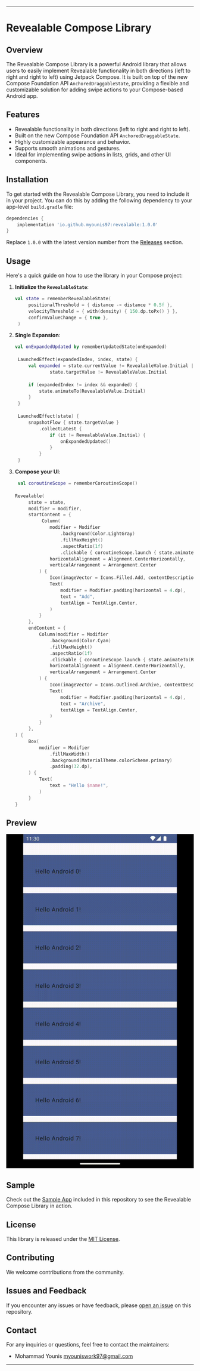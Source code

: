 ---

# Revealable Compose Library

## Overview

The Revealable Compose Library is a powerful Android library that allows users to easily implement Revealable functionality in both directions (left to right and right to left) using Jetpack Compose. It is built on top of the new Compose Foundation API `AnchoredDraggableState`, providing a flexible and customizable solution for adding swipe actions to your Compose-based Android app.

## Features

- Revealable functionality in both directions (left to right and right to left).
- Built on the new Compose Foundation API `AnchoredDraggableState`.
- Highly customizable appearance and behavior.
- Supports smooth animations and gestures.
- Ideal for implementing swipe actions in lists, grids, and other UI components.

## Installation

To get started with the Revealable Compose Library, you need to include it in your project. You can do this by adding the following dependency to your app-level `build.gradle` file:

```groovy
dependencies {
    implementation 'io.github.myounis97:revealable:1.0.0'
}
```

Replace `1.0.0` with the latest version number from the [Releases](https://github.com/myounis97/revealable/releases) section.

## Usage

Here's a quick guide on how to use the library in your Compose project:

1. **Initialize the `RevealableState`**:
   ```kotlin
   val state = rememberRevealableState(
        positionalThreshold = { distance -> distance * 0.5f },
        velocityThreshold = { with(density) { 150.dp.toPx() } },
        confirmValueChange = { true },
    )
   ```
2. **Single Expansion**:
   ```kotlin
   val onExpandedUpdated by rememberUpdatedState(onExpanded)

    LaunchedEffect(expandedIndex, index, state) {
        val expanded = state.currentValue != RevealableValue.Initial ||
                state.targetValue != RevealableValue.Initial

        if (expandedIndex != index && expanded) {
            state.animateTo(RevealableValue.Initial)
        }
    }

    LaunchedEffect(state) {
        snapshotFlow { state.targetValue }
            .collectLatest {
                if (it != RevealableValue.Initial) {
                    onExpandedUpdated()
                }
            }
    }
   ```

3. **Compose your UI**:
   ```kotlin
    val coroutineScope = rememberCoroutineScope()

   Revealable(
        state = state,
        modifier = modifier,
        startContent = {
             Column(
                modifier = Modifier
                    .background(Color.LightGray)
                    .fillMaxHeight()
                    .aspectRatio(1f)
                    .clickable { coroutineScope.launch { state.animateTo(RevealableValue.EndRevealed) } },
                horizontalAlignment = Alignment.CenterHorizontally,
                verticalArrangement = Arrangement.Center
            ) {
                Icon(imageVector = Icons.Filled.Add, contentDescription = null)
                Text(
                    modifier = Modifier.padding(horizontal = 4.dp),
                    text = "Add",
                    textAlign = TextAlign.Center,
                )
            }
        },
        endContent = {
            Column(modifier = Modifier
                .background(Color.Cyan)
                .fillMaxHeight()
                .aspectRatio(1f)
                .clickable { coroutineScope.launch { state.animateTo(RevealableValue.StartRevealed) } },
                horizontalAlignment = Alignment.CenterHorizontally,
                verticalArrangement = Arrangement.Center
            ) {
                Icon(imageVector = Icons.Outlined.Archive, contentDescription = null)
                Text(
                    modifier = Modifier.padding(horizontal = 4.dp),
                    text = "Archive",
                    textAlign = TextAlign.Center,
                )
            }
        },
   ) {
        Box(
            modifier = Modifier
                .fillMaxWidth()
                .background(MaterialTheme.colorScheme.primary)
                .padding(32.dp),
        ) {
            Text(
                text = "Hello $name!",
            )
        }
   }
   ```

## Preview

![Revealable](https://github.com/myounis97/revealable/blob/main/art/revealable.gif)

## Sample

Check out the [Sample App](sample/) included in this repository to see the Revealable Compose Library in action.

## License

This library is released under the [MIT License](LICENSE).

## Contributing

We welcome contributions from the community.

## Issues and Feedback

If you encounter any issues or have feedback, please [open an issue](https://github.com/myounis97/revealable/issues) on this repository.

## Contact

For any inquiries or questions, feel free to contact the maintainers:

- Mohammad Younis <myouniswork97@gmail.com>

---